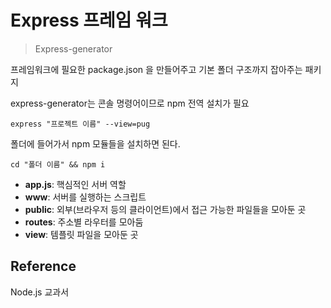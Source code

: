 # **Express 프레임 워크**

> Express-generator

프레임워크에 필요한 package.json 을 만들어주고 기본 폴더 구조까지 잡아주는 패키지

express-generator는 콘솔 명령어이므로 npm 전역 설치가 필요

<pre><code>express "프로젝트 이름" --view=pug</code></pre>

폴더에 들어가서 npm 모듈들을 설치하면 된다.

<pre><code>cd "폴더 이름" && npm i</code></pre>

- **app.js**: 핵심적인 서버 역할
- **www**: 서버를 실행하는 스크립트
- **public**: 외부(브라우저 등의 클라이언트)에서 접근 가능한 파일들을 모아둔 곳
- **routes**: 주소별 라우터를 모아둠
- **view**: 템플릿 파일을 모아둔 곳

## **Reference**

Node.js 교과서 